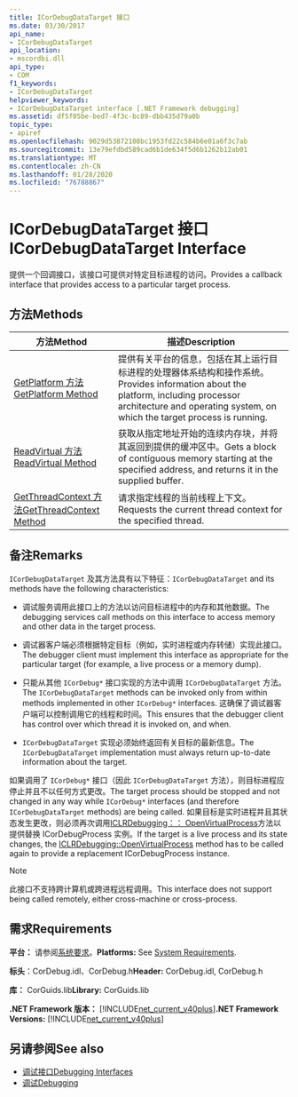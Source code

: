 ```yaml
---
title: ICorDebugDataTarget 接口
ms.date: 03/30/2017
api_name:
- ICorDebugDataTarget
api_location:
- mscordbi.dll
api_type:
- COM
f1_keywords:
- ICorDebugDataTarget
helpviewer_keywords:
- ICorDebugDataTarget interface [.NET Framework debugging]
ms.assetid: df5f05be-bed7-4f3c-bc89-dbb435d79a0b
topic_type:
- apiref
ms.openlocfilehash: 9029d53872108bc1953fd22c584b6e01a6f3c7ab
ms.sourcegitcommit: 13e79efdbd589cad6b1de634f5d6b1262b12ab01
ms.translationtype: MT
ms.contentlocale: zh-CN
ms.lasthandoff: 01/28/2020
ms.locfileid: "76788867"
---
```

# <a name="icordebugdatatarget-interface"></a><span data-ttu-id="1205e-102">ICorDebugDataTarget 接口</span><span class="sxs-lookup"><span data-stu-id="1205e-102">ICorDebugDataTarget Interface</span></span>
<span data-ttu-id="1205e-103">提供一个回调接口，该接口可提供对特定目标进程的访问。</span><span class="sxs-lookup"><span data-stu-id="1205e-103">Provides a callback interface that provides access to a particular target process.</span></span>  
  
## <a name="methods"></a><span data-ttu-id="1205e-104">方法</span><span class="sxs-lookup"><span data-stu-id="1205e-104">Methods</span></span>  
  
|<span data-ttu-id="1205e-105">方法</span><span class="sxs-lookup"><span data-stu-id="1205e-105">Method</span></span>|<span data-ttu-id="1205e-106">描述</span><span class="sxs-lookup"><span data-stu-id="1205e-106">Description</span></span>|  
|------------|-----------------|  
|[<span data-ttu-id="1205e-107">GetPlatform 方法</span><span class="sxs-lookup"><span data-stu-id="1205e-107">GetPlatform Method</span></span>](icordebugdatatarget-getplatform-method.md)|<span data-ttu-id="1205e-108">提供有关平台的信息，包括在其上运行目标进程的处理器体系结构和操作系统。</span><span class="sxs-lookup"><span data-stu-id="1205e-108">Provides information about the platform, including processor architecture and operating system, on which the target process is running.</span></span>|  
|[<span data-ttu-id="1205e-109">ReadVirtual 方法</span><span class="sxs-lookup"><span data-stu-id="1205e-109">ReadVirtual Method</span></span>](icordebugdatatarget-readvirtual-method.md)|<span data-ttu-id="1205e-110">获取从指定地址开始的连续内存块，并将其返回到提供的缓冲区中。</span><span class="sxs-lookup"><span data-stu-id="1205e-110">Gets a block of contiguous memory starting at the specified address, and returns it in the supplied buffer.</span></span>|  
|[<span data-ttu-id="1205e-111">GetThreadContext 方法</span><span class="sxs-lookup"><span data-stu-id="1205e-111">GetThreadContext Method</span></span>](icordebugdatatarget-getthreadcontext-method.md)|<span data-ttu-id="1205e-112">请求指定线程的当前线程上下文。</span><span class="sxs-lookup"><span data-stu-id="1205e-112">Requests the current thread context for the specified thread.</span></span>|  
  
## <a name="remarks"></a><span data-ttu-id="1205e-113">备注</span><span class="sxs-lookup"><span data-stu-id="1205e-113">Remarks</span></span>  
 <span data-ttu-id="1205e-114">`ICorDebugDataTarget` 及其方法具有以下特征：</span><span class="sxs-lookup"><span data-stu-id="1205e-114">`ICorDebugDataTarget` and its methods have the following characteristics:</span></span>  
  
- <span data-ttu-id="1205e-115">调试服务调用此接口上的方法以访问目标进程中的内存和其他数据。</span><span class="sxs-lookup"><span data-stu-id="1205e-115">The debugging services call methods on this interface to access memory and other data in the target process.</span></span>  
  
- <span data-ttu-id="1205e-116">调试器客户端必须根据特定目标（例如，实时进程或内存转储）实现此接口。</span><span class="sxs-lookup"><span data-stu-id="1205e-116">The debugger client must implement this interface as appropriate for the particular target (for example, a live process or a memory dump).</span></span>  
  
- <span data-ttu-id="1205e-117">只能从其他 `ICorDebug*` 接口实现的方法中调用 `ICorDebugDataTarget` 方法。</span><span class="sxs-lookup"><span data-stu-id="1205e-117">The `ICorDebugDataTarget` methods can be invoked only from within methods implemented in other `ICorDebug*` interfaces.</span></span> <span data-ttu-id="1205e-118">这确保了调试器客户端可以控制调用它的线程和时间。</span><span class="sxs-lookup"><span data-stu-id="1205e-118">This ensures that the debugger client has control over which thread it is invoked on, and when.</span></span>  
  
- <span data-ttu-id="1205e-119">`ICorDebugDataTarget` 实现必须始终返回有关目标的最新信息。</span><span class="sxs-lookup"><span data-stu-id="1205e-119">The `ICorDebugDataTarget` implementation must always return up-to-date information about the target.</span></span>  
  
 <span data-ttu-id="1205e-120">如果调用了 `ICorDebug*` 接口（因此 `ICorDebugDataTarget` 方法），则目标进程应停止并且不以任何方式更改。</span><span class="sxs-lookup"><span data-stu-id="1205e-120">The target process should be stopped and not changed in any way while `ICorDebug*` interfaces (and therefore `ICorDebugDataTarget` methods) are being called.</span></span> <span data-ttu-id="1205e-121">如果目标是实时进程并且其状态发生更改，则必须再次调用[ICLRDebugging：： OpenVirtualProcess](iclrdebugging-openvirtualprocess-method.md)方法以提供替换 ICorDebugProcess 实例。</span><span class="sxs-lookup"><span data-stu-id="1205e-121">If the target is a live process and its state changes, the [ICLRDebugging::OpenVirtualProcess](iclrdebugging-openvirtualprocess-method.md) method has to be called again to provide a replacement ICorDebugProcess instance.</span></span>  
  
> [!NOTE]
> <span data-ttu-id="1205e-122">此接口不支持跨计算机或跨进程远程调用。</span><span class="sxs-lookup"><span data-stu-id="1205e-122">This interface does not support being called remotely, either cross-machine or cross-process.</span></span>  
  
## <a name="requirements"></a><span data-ttu-id="1205e-123">需求</span><span class="sxs-lookup"><span data-stu-id="1205e-123">Requirements</span></span>  
 <span data-ttu-id="1205e-124">**平台：** 请参阅[系统要求](../../../../docs/framework/get-started/system-requirements.md)。</span><span class="sxs-lookup"><span data-stu-id="1205e-124">**Platforms:** See [System Requirements](../../../../docs/framework/get-started/system-requirements.md).</span></span>  
  
 <span data-ttu-id="1205e-125">**标头**：CorDebug.idl、CorDebug.h</span><span class="sxs-lookup"><span data-stu-id="1205e-125">**Header:** CorDebug.idl, CorDebug.h</span></span>  
  
 <span data-ttu-id="1205e-126">**库：** CorGuids.lib</span><span class="sxs-lookup"><span data-stu-id="1205e-126">**Library:** CorGuids.lib</span></span>  
  
 <span data-ttu-id="1205e-127">**.NET Framework 版本：** [!INCLUDE[net_current_v40plus](../../../../includes/net-current-v40plus-md.md)]</span><span class="sxs-lookup"><span data-stu-id="1205e-127">**.NET Framework Versions:** [!INCLUDE[net_current_v40plus](../../../../includes/net-current-v40plus-md.md)]</span></span>  
  
## <a name="see-also"></a><span data-ttu-id="1205e-128">另请参阅</span><span class="sxs-lookup"><span data-stu-id="1205e-128">See also</span></span>

- [<span data-ttu-id="1205e-129">调试接口</span><span class="sxs-lookup"><span data-stu-id="1205e-129">Debugging Interfaces</span></span>](debugging-interfaces.md)
- [<span data-ttu-id="1205e-130">调试</span><span class="sxs-lookup"><span data-stu-id="1205e-130">Debugging</span></span>](index.md)
